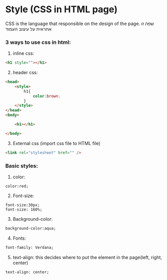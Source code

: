 # Style (CSS in HTML page)

CSS is the language that responsible on the design of the page. 
שפה זו אחראית על עיצוב העמוד

### 3 ways to use css in html:
1. inline css:
```html
<h1 style=""></h1>
```

2. header css:
```html
<head>
    <style>
        h1{
            color:brown;
        }
    </style>
</head>
<body>

    <h1></h1>

</body>
```
3. External css (import css file to HTML file)
```html
<link rel="stylesheet" href="" />
```

### Basic styles:
1. color:
```
color:red;
```

2. Font-size:
```
font-size:30px;
font-size: 160%;
```

3. Background-color:
```html
background-color:aqua;
```

4. Fonts:
```html
font-family: Verdana;
```

5. text-align: this decides where to put the element in the page(left, right, center)
```html
text-align: center;
```